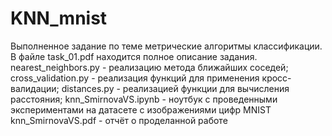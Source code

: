 # KNN_mnist 
Выполненное задание по теме метрические алгоритмы классификации.
В файле task_01.pdf находится полное описание задания.
nearest_neighbors.py - реализацию метода ближайших соседей;
cross_validation.py -  реализация функций для применения кросс-валидации;
distances.py - реализацией функции для вычисления расстояния;
knn_SmirnovaVS.ipynb - ноутбук с проведенными экспериментами на датасете c изображениями цифр MNIST
knn_SmirnovaVS.pdf - отчёт о проделанной работе
